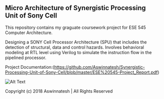 ## Micro Architecture of Synergistic Processing Unit of Sony Cell

This repository contains my graguate coursework project for ESE 545 Computer Architecture.

Designing a SONY Cell Processor Architecture (SPU) that includes the detection of structural, data and control hazards. Involves behavioral modeling at RTL level using Verilog to simulate the instruction flow in the pipelined processor.


Project Documentation:(https://github.com/Aswinnatesh/Synergistic-Processing-Unit-of-Sony-Cell/blob/master/ESE%20545-Project_Report.pdf)

![Alt Text](https://github.com/Aswinnatesh/Synergistic-Processing-Unit-of-Sony-Cell/blob/master/Datapath_Controlpath.png)

Copyright (c) 2018 Aswinnatesh | All Rights Reserved



